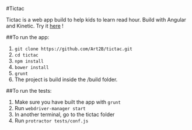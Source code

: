 #Tictac

Tictac is a web app build to help kids to learn read hour. Build with Angular and Kinetic.
Try it [here](http://art2b.github.io/games/tictac/#/) !

##To run the app: 
1. `git clone https://github.com/Art2B/tictac.git`
2. `cd tictac`
3. `npm install`
4. `bower install`
5. `grunt`
6. The project is build inside the /build folder.


##To run the tests: 
1. Make sure you have built the app with `grunt`
2. Run `webdriver-manager start`
3. In another terminal, go to the tictac folder
4. Run `protractor tests/conf.js`
